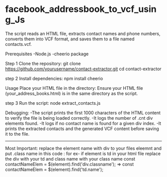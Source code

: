 # facebook_addressbook_to_vcf_using_Js
The script reads an HTML file, extracts contact names and phone numbers, converts them into VCF format, and saves them to a file named contacts.vcf.

Prerequisites
-Node.js
-cheerio package

Step 1 Clone the repository:
git clone https://github.com/yourusername/contact-extractor.git
cd contact-extractor

step 2 Install dependencies:
npm install cheerio

Usage
Place your HTML file in the directory:
Ensure your HTML file (your_address_books.html) is in the same directory as the script.

step 3 Run the script:
node extract_contacts.js

Debugging:
-The script prints the first 1000 characters of the HTML content to verify the file is being loaded correctly.
-It logs the number of .cnt div elements found.
-It logs if no contact name is found for a given div index.
-It prints the extracted contacts and the generated VCF content before saving it to the file.


********************************************************************************************************************************************************
Most Important:
replace the element name with div to your files eleemnt and put .class name in this code :
for ex-
if element is td in your html file replace the div with your td and class name with your class name 
 const contactNameElem = $(element).find('div.classname'); =>  const contactNameElem = $(element).find('td.name');




